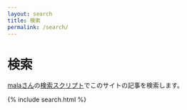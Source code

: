 ```yaml
---
layout: search
title: 検索
permalink: /search/
---
```

<div class="container">
<h1>検索</h1>

<p><a href="http://ma.la/">malaさん</a>の<a href="http://la.ma.la/search.html">検索スクリプト</a>でこのサイトの記事を検索します。</p>

{% include search.html %}
</div>
